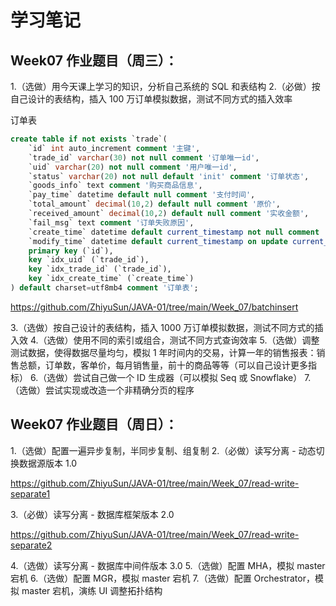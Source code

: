 # 学习笔记

## Week07 作业题目（周三）：

1.（选做）用今天课上学习的知识，分析自己系统的 SQL 和表结构
2.（必做）按自己设计的表结构，插入 100 万订单模拟数据，测试不同方式的插入效率

订单表

``` SQL
create table if not exists `trade`(
    `id` int auto_increment comment '主键',
    `trade_id` varchar(30) not null comment '订单唯一id',
    `uid` varchar(20) not null comment '用户唯一id',
    `status` varchar(20) not null default 'init' comment '订单状态',
    `goods_info` text comment '购买商品信息',
    `pay_time` datetime default null comment '支付时间',
    `total_amount` decimal(10,2) default null comment '原价',
    `received_amount` decimal(10,2) default null comment '实收金额',
    `fail_msg` text comment '订单失败原因',
    `create_time` datetime default current_timestamp not null comment '创建时间',
    `modify_time` datetime default current_timestamp on update current_timestamp not null comment '修改时间',
    primary key (`id`),
	key `idx_uid` (`trade_id`),
	key `idx_trade_id` (`trade_id`),
	key `idx_create_time` (`create_time`)
) default charset=utf8mb4 comment '订单表';
```

https://github.com/ZhiyuSun/JAVA-01/tree/main/Week_07/batchinsert

3.（选做）按自己设计的表结构，插入 1000 万订单模拟数据，测试不同方式的插入效
4.（选做）使用不同的索引或组合，测试不同方式查询效率
5.（选做）调整测试数据，使得数据尽量均匀，模拟 1 年时间内的交易，计算一年的销售报表：销售总额，订单数，客单价，每月销售量，前十的商品等等（可以自己设计更多指标）
6.（选做）尝试自己做一个 ID 生成器（可以模拟 Seq 或 Snowflake）
7.（选做）尝试实现或改造一个非精确分页的程序

## Week07 作业题目（周日）：
1.（选做）配置一遍异步复制，半同步复制、组复制
2.（必做）读写分离 - 动态切换数据源版本 1.0

https://github.com/ZhiyuSun/JAVA-01/tree/main/Week_07/read-write-separate1

3.（必做）读写分离 - 数据库框架版本 2.0

https://github.com/ZhiyuSun/JAVA-01/tree/main/Week_07/read-write-separate2

4.（选做）读写分离 - 数据库中间件版本 3.0
5.（选做）配置 MHA，模拟 master 宕机
6.（选做）配置 MGR，模拟 master 宕机
7.（选做）配置 Orchestrator，模拟 master 宕机，演练 UI 调整拓扑结构